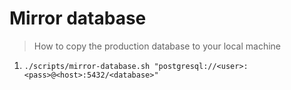 # Mirror database

> How to copy the production database to your local machine

1. `./scripts/mirror-database.sh "postgresql://<user>:<pass>@<host>:5432/<database>"`
